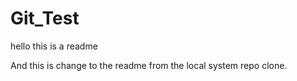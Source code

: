 # Git_Test
hello this is a readme

And this is change to the readme from the local system repo clone.
